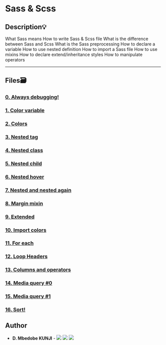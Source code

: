 # Sass & Scss

## Description:bulb:

What Sass means
How to write Sass & Scss file
What is the difference between Sass and Scss
What is the Sass preprocessing
How to declare a variable
How to use nested definition
How to import a Sass file
How to use mixins
How to declare extend/inheritance styles
How to manipulate operators

---

## Files:card_file_box:

### [0. Always debugging!](./0-debug_log.scss)

### [1. Color variable](./1-color_variable.scss)

### [2. Colors](./2-color_variables.scss)

### [3. Nested tag](./3-nested_tag.scss)

### [4. Nested class](./4-nested_class.scss)

### [5. Nested child](./5-nested_child.scss)

### [6. Nested hover](./6-nested_hover.scss)

### [7. Nested and nested again](./7-nested_deeper.scss)

### [8. Margin mixin](./8-mixin_margins.scss)

### [9. Extended](./9-extend_list.scss)

### [10. Import colors](./10-import_colors.scss)

### [11. For each](./11-loop_photos.scss)

### [12. Loop Headers](./12-loop_header.scss)

### [13. Columns and operators](./100-loop_col.scss)

### [14. Media query #0](./101-media_query.scss)

### [15. Media query #1](./102-media_query.scss)

### [16. Sort!](./103-sort_strings.scss)

## Author

- **D. Mbedobe KUNJI** - [<img src="https://img.shields.io/badge/GitHub-181717.svg?&style=plastic&logo=github&logoColor=white"/>](https://github.com/Mbedobe)
  [<img src="https://img.shields.io/badge/Twitter-1DA1F2.svg?&style=plastic&logo=twitter&logoColor=white"/>](https://twitter.com/@kd_mbedobe)
  [<img src="https://img.shields.io/badge/Linkedin-0A66C2.svg?&style=plastic&logo=linkedin&logoColor=white"/>](https://www.linkedin.com/in/danielmbedobe/)
